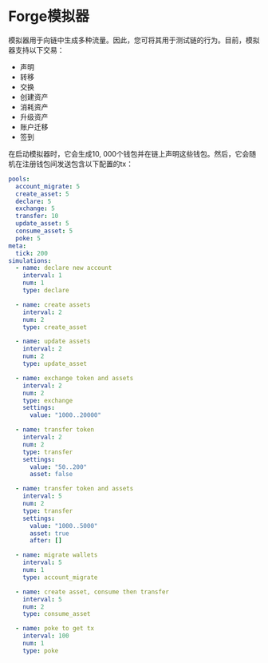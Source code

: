 # Forge模拟器

模拟器用于向链中生成多种流量。因此，您可将其用于测试链的行为。目前，模拟器支持以下交易：

* 声明
* 转移
* 交换
* 创建资产
* 消耗资产
* 升级资产
* 账户迁移
* 签到

在启动模拟器时，它会生成10, 000个钱包并在链上声明这些钱包。然后，它会随机在注册钱包间发送包含以下配置的tx：

```yaml
pools:
  account_migrate: 5
  create_asset: 5
  declare: 5
  exchange: 5
  transfer: 10
  update_asset: 5
  consume_asset: 5
  poke: 5
meta:
  tick: 200
simulations:
  - name: declare new account
    interval: 1
    num: 1
    type: declare

  - name: create assets
    interval: 2
    num: 2
    type: create_asset

  - name: update assets
    interval: 2
    num: 2
    type: update_asset

  - name: exchange token and assets
    interval: 2
    num: 2
    type: exchange
    settings:
      value: "1000..20000"

  - name: transfer token
    interval: 2
    num: 2
    type: transfer
    settings:
      value: "50..200"
      asset: false

  - name: transfer token and assets
    interval: 5
    num: 2
    type: transfer
    settings:
      value: "1000..5000"
      asset: true
      after: []

  - name: migrate wallets
    interval: 5
    num: 1
    type: account_migrate

  - name: create asset, consume then transfer
    interval: 5
    num: 2
    type: consume_asset

  - name: poke to get tx
    interval: 100
    num: 1
    type: poke

```
<!--stackedit_data:
eyJoaXN0b3J5IjpbLTQxMjM1NTk3NV19
-->